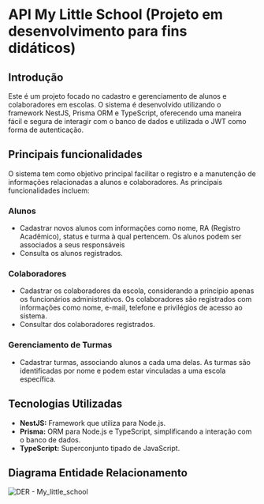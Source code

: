 # API My Little School (Projeto em desenvolvimento para fins didáticos) 

## Introdução
Este é um projeto focado no cadastro e gerenciamento de alunos e colaboradores em escolas. O sistema é desenvolvido utilizando o framework NestJS,  Prisma ORM e TypeScript, oferecendo uma maneira fácil e segura de interagir com o banco de dados e utilizada o JWT como forma de autenticação.

## Principais funcionalidades
O sistema tem como objetivo principal facilitar o registro e a manutenção de informações relacionadas a alunos e colaboradores. As principais funcionalidades incluem:

### Alunos 
- Cadastrar novos alunos com informações como nome, RA (Registro Acadêmico), status e turma à qual pertencem.
  Os alunos podem ser associados a seus responsáveis
- Consulta os alunos registrados.


### Colaboradores 
- Cadastrar os colaboradores da escola, considerando a princípio apenas os funcionários administrativos.
  Os colaboradores são registrados com informações como nome, e-mail, telefone e privilégios de acesso ao sistema.
- Consultar dos colaboradores registrados.


### Gerenciamento de Turmas
- Cadastrar turmas, associando alunos a cada uma delas.
   As turmas são identificadas por nome e podem estar vinculadas a uma escola específica.


## Tecnologias Utilizadas
- **NestJS:** Framework que utiliza para Node.js.
- **Prisma:** ORM para Node.js e TypeScript, simplificando a interação com o banco de dados.
- **TypeScript:** Superconjunto tipado de JavaScript.

## Diagrama Entidade Relacionamento

![DER - My_little_school](https://github.com/thayvitareli/API-My-Little-School/assets/108371984/88d276ba-8d13-4428-aa53-17c197dc5fdc)

